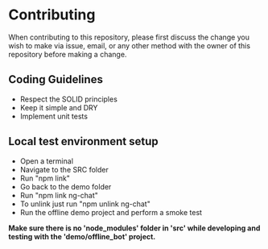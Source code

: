 # Contributing

When contributing to this repository, please first discuss the change you wish to make via issue,
email, or any other method with the owner of this repository before making a change.

## Coding Guidelines

* Respect the SOLID principles
* Keep it simple and DRY
* Implement unit tests

## Local test environment setup 

* Open a terminal 
* Navigate to the SRC folder 
* Run "npm link" 
* Go back to the demo folder 
* Run "npm link ng-chat" 
* To unlink just run "npm unlink ng-chat" 
* Run the offline demo project and perform a smoke test

__Make sure there is no 'node_modules' folder in 'src' while developing and testing with the 'demo/offline_bot' project.__ 
